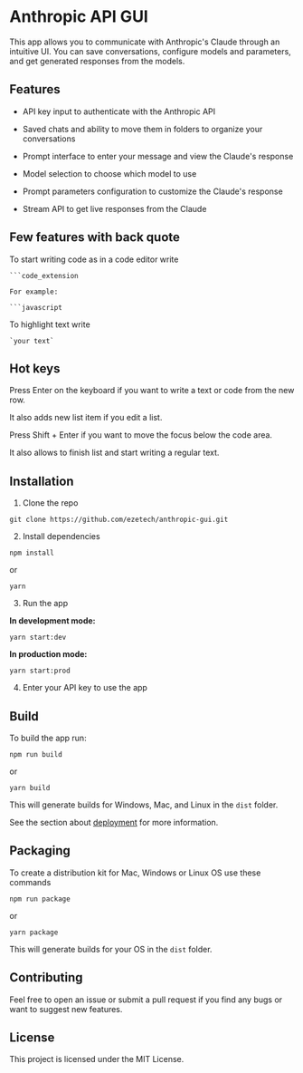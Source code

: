 
# Anthropic API GUI

This app allows you to communicate with Anthropic's Claude through an intuitive UI. You can save conversations, configure models and parameters, and get generated responses from the models.

## Features

- API key input to authenticate with the Anthropic API

- Saved chats and ability to move them in folders to organize your conversations

- Prompt interface to enter your message and view the Claude's response

- Model selection to choose which model to use

- Prompt parameters configuration to customize the Claude's response

- Stream API to get live responses from the Claude

## Few features with back quote

To start writing code as in a code editor write

```
```code_extension

For example:

```javascript
```

To highlight text write

```
`your text`
```

## Hot keys

Press Enter on the keyboard if you want to write a text or code from the new row.

It also adds new list item if you edit a list.

Press Shift + Enter if you want to move the focus below the code area.

It also allows to finish list and start writing a regular text.

## Installation

1. Clone the repo

```
git clone https://github.com/ezetech/anthropic-gui.git
```

2. Install dependencies

```
npm install
```

or

```
yarn
```

3. Run the app

**In development mode:**

```
yarn start:dev
```

**In production mode:**

```
yarn start:prod
```

4. Enter your API key to use the app

## Build

To build the app  run:


```
npm run build
```
or
```
yarn build
```


This will generate builds for Windows, Mac, and Linux in the `dist` folder.

See the section about [deployment](https://facebook.github.io/create-react-app/docs/deployment) for more information.


## Packaging

To create a distribution kit for Mac, Windows or Linux OS use these commands

```
npm run package
```

or

```
yarn package
```

This will generate builds for your OS in the `dist` folder.

## Contributing

Feel free to open an issue or submit a pull request if you find any bugs or want to suggest new features.

## License

This project is licensed under the MIT License.